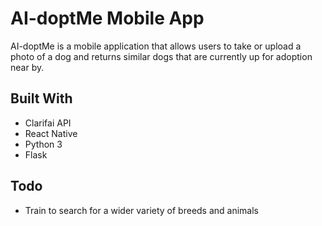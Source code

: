 # AI-doptMe Mobile App

AI-doptMe is a mobile application that allows users to take or upload a photo of a dog and returns similar dogs that are currently up for adoption near by.

## Built With
* Clarifai API
* React Native
* Python 3
* Flask

## Todo
* Train to search for a wider variety of breeds and animals
